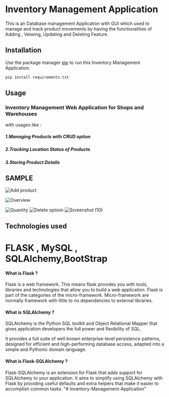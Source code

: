 # Inventory Management Application

This is an Database management Application with GUI which used to manage and track product movements by having the functionalities of Adding , Veiwing, Updating and Deleting Feature.


## Installation

Use the package manager [pip](https://pip.pypa.io/en/stable/) to run this Inventory Management Application.

```bash
pip install requirements.txt
```

## Usage
### Inventory Management Web Application for Shops and Warehouses
with usages like :
##### 1.Managing Products with CRUD option
##### 2.Tracking Location Status of Products
##### 3.Storing Product Details

## SAMPLE
![Add product](https://user-images.githubusercontent.com/72338854/102229532-eb52d400-3f11-11eb-94a7-0d5707415f56.jpg)

![Overview](https://user-images.githubusercontent.com/72338854/102229700-14736480-3f12-11eb-949b-3d5d957e63d5.jpg)

![Quantity](https://user-images.githubusercontent.com/72338854/102229825-310f9c80-3f12-11eb-98ae-7cd0f780e204.jpg)
![Delete optioin](https://user-images.githubusercontent.com/72338854/102229904-4684c680-3f12-11eb-9799-eafc11c235b9.jpg)
![Screenshot (10)](https://user-images.githubusercontent.com/72338854/102229981-59979680-3f12-11eb-97d8-951f81266dbf.jpg)




## Technologies used

# FLASK , MySQL , SQLAlchemy,BootStrap

#### What is Flask ?

Flask is a web framework. This means flask provides you with tools, libraries and technologies that allow you to build a web application.
Flask is part of the categories of the micro-framework. Micro-framework are normally framework with little to no dependencies to external libraries. 
 

 

#### What is SQLAlchemy ?

SQLAlchemy is the Python SQL toolkit and Object Relational Mapper that gives application developers the full power and flexibility of SQL.

It provides a full suite of well known enterprise-level persistence patterns, designed for efficient and high-performing database access, adapted into a simple and Pythonic domain language.

 

 

#### What is Flask-SQLAlchemy ?

Flask-SQLAlchemy is an extension for Flask that adds support for SQLAlchemy to your application. It aims to simplify using SQLAlchemy with Flask by providing useful defaults and extra helpers that make it easier to accomplish common tasks.
"# Inventory-Management-Application" 
